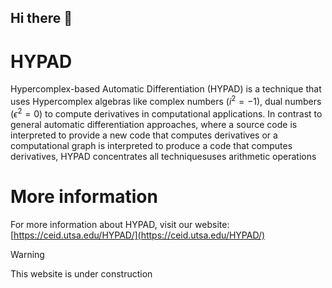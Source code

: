 ## Hi there 👋




# HYPAD #
Hypercomplex-based Automatic Differentiation (HYPAD) is a technique that uses Hypercomplex algebras like complex numbers ($i^2=-1$), dual numbers $(\epsilon^2=0)$ to compute derivatives in computational applications. 
In contrast to general automatic differentiation approaches, where a source code is interpreted to provide a new code that computes derivatives or a computational graph is interpreted to produce a code that computes derivatives, HYPAD
concentrates all techniquesuses arithmetic operations 

# More information

For more information about HYPAD, visit our website: [https://ceid.utsa.edu/HYPAD/](https://ceid.utsa.edu/HYPAD/)


>[!warning]
>This website is under construction

<!--

**Here are some ideas to get you started:**

🙋‍♀️ A short introduction - what is your organization all about?
🌈 Contribution guidelines - how can the community get involved?
👩‍💻 Useful resources - where can the community find your docs? Is there anything else the community should know?
🍿 Fun facts - what does your team eat for breakfast?
🧙 Remember, you can do mighty things with the power of [Markdown](https://docs.github.com/github/writing-on-github/getting-started-with-writing-and-formatting-on-github/basic-writing-and-formatting-syntax)
-->
